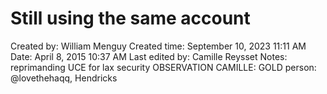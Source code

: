 # Still using the same account

Created by: William Menguy
Created time: September 10, 2023 11:11 AM
Date: April 8, 2015 10:37 AM
Last edited by: Camille Reysset
Notes: reprimanding UCE for lax security
OBSERVATION CAMILLE: GOLD
person: @lovethehaqq, Hendricks